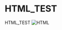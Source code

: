 # HTML_TEST
HTML_TEST
![HTML](https://user-images.githubusercontent.com/102458797/163023155-375ac2f1-76be-4c23-877b-4a9159dfbdb5.png)
